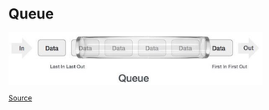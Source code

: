 # Queue

![Queue](../_Assets/images/queue_diagram.jpg)

[Source](https://www.tutorialspoint.com/data_structures_algorithms/dsa_queue.htm)

